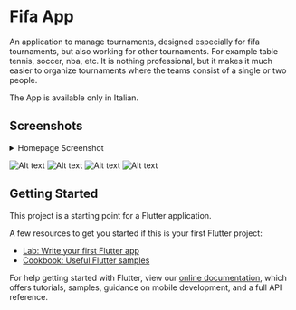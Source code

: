 # Fifa App

An application to manage tournaments, designed especially for fifa tournaments, but also working for other tournaments.
For example table tennis, soccer, nba, etc. It is nothing professional, but it makes it much easier to organize tournaments where the teams consist of a single or two people.

The App is available only in Italian.

## Screenshots

<details>
  <summary>Homepage Screenshot</summary>
  <img src="/screenshot/homepage.jpg" alt="Homepage"/>
  <summary>Settings Screenshot</summary>
  <img src="/screenshot/settings.jpg" alt="Homepage"/>
  <summary>Tournament Screenshot</summary>
  <img src="/screenshot/tournament.jpg" alt="Homepage"/>
  <summary>Winner Page Screenshot</summary>
  <img src="/screenshot/winner.jpg" alt="Homepage"/>
</details>

![Alt text](/screenshot/homepage.jpg?raw=true "HomePage")
![Alt text](/screenshot/settings.jpg?raw=true "Settings")
![Alt text](/screenshot/tournament.jpg?raw=true "Tournament")
![Alt text](/screenshot/winner.jpg?raw=true "Winner")

## Getting Started

This project is a starting point for a Flutter application.

A few resources to get you started if this is your first Flutter project:

- [Lab: Write your first Flutter app](https://flutter.dev/docs/get-started/codelab)
- [Cookbook: Useful Flutter samples](https://flutter.dev/docs/cookbook)

For help getting started with Flutter, view our
[online documentation](https://flutter.dev/docs), which offers tutorials,
samples, guidance on mobile development, and a full API reference.
